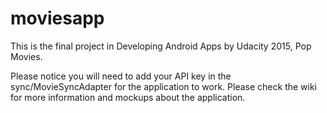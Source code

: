 # moviesapp

This is the final project in Developing Android Apps by Udacity 2015, Pop Movies. 

Please notice you will need to add your API key in the sync/MovieSyncAdapter for the application to work. Please check the wiki for more information and mockups about the application.

